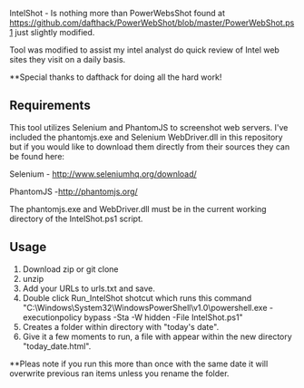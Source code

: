 IntelShot - Is nothing more than PowerWebsShot found at https://github.com/dafthack/PowerWebShot/blob/master/PowerWebShot.ps1 just slightly modified.

Tool was modified to assist my intel analyst do quick review of Intel web sites they visit on a daily basis.  

**Special thanks to dafthack for doing all the hard work!

## Requirements
This tool utilizes Selenium and PhantomJS to screenshot web servers. I've included the phantomjs.exe and Selenium WebDriver.dll in this repository but if you would like to download them directly from their sources they can be found here:

Selenium - http://www.seleniumhq.org/download/

PhantomJS -http://phantomjs.org/

The phantomjs.exe and WebDriver.dll must be in the current working directory of the IntelShot.ps1 script.

## Usage
1. Download zip or git clone
2. unzip
3. Add your URLs to urls.txt and save.
4. Double click Run_IntelShot shotcut which runs this command "C:\Windows\System32\WindowsPowerShell\v1.0\powershell.exe -executionpolicy bypass -Sta -W hidden -File IntelShot.ps1"
5. Creates a folder within directory with "today's date".
6. Give it a few moments to run, a file with appear within the new directory "today_date.html".

**Pleas note if you run this more than once with the same date it will overwrite previous ran items unless you rename the folder.
